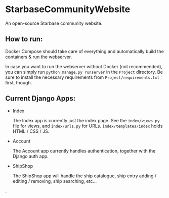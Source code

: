 # StarbaseCommunityWebsite
An open-source Starbase community website.

## How to run:

Docker Compose should take care of everything and automatically build the containers & run the webserver.

In case you want to run the webserver without Docker (not recommended), you can simply run `python manage.py runserver` in the `Project` directory. Be sure to install the necessary requirements from `Project/requirements.txt` first, though.


## Current Django Apps:

- Index

    The Index app is currently just the index page. See the `index/views.py` file for views, and `index/urls.py` for URLs. `index/templates/index` holds HTML / CSS / JS.


- Account
    
    The Account app currently handles authentication, together with the Django auth app.
  

- ShipShop
    
    The ShipShop app will handle the ship catalogue, ship entry adding / editing / removing, ship searching, etc...

.
